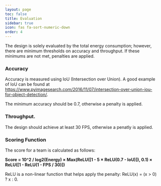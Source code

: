 ```yaml
---
layout: page
toc: false
title: Evaluation
sidebar: true
icon: fas fa-sort-numeric-down
order: 4
---
```


The design is solely evaluated by the total energy consumption; however, there are minimum thresholds on accuracy and throughput.  If these minimums are not met, penalties are applied.

### Accuracy 

Accuracy is measured using IoU (Intersection over Union). A good example of IoU can be found at <https://www.pyimagesearch.com/2016/11/07/intersection-over-union-iou-for-object-detection/>.

The minimum accuracy should be 0.7, otherwise a penalty is applied.

### Throughput. 

The design should achieve at least 30 FPS, otherwise a penatly is applied.

### Scoring Function

The score for a team is calculated as follows:

**Score = 10^2 / log2(Energy) × Max(ReLU([1 - 5 × ReLU(0.7 - IoU)]), 0.1) × ReLU([1 - ReLU(1 - FPS / 30)])**

ReLU is a non-linear function that helps apply the penalty: ReLU(x) = (x > 0) ? x : 0.